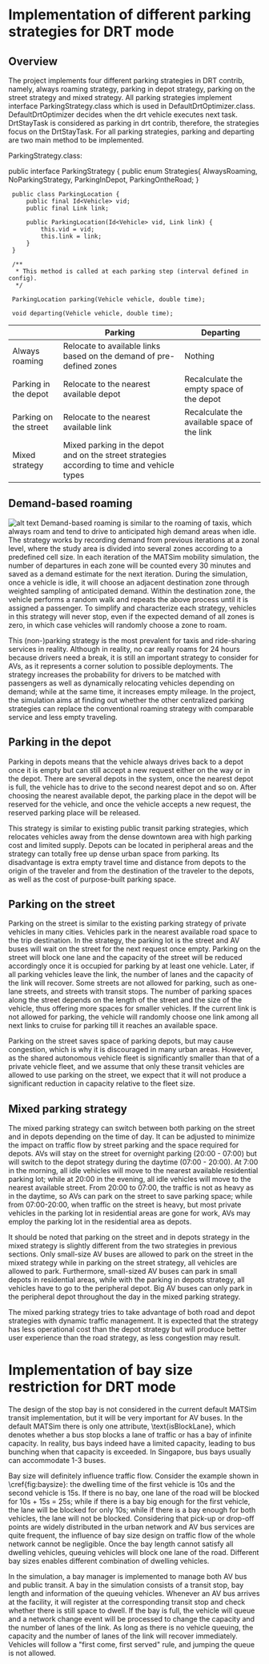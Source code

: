 # Implementation of different parking strategies for DRT mode

## Overview

The project implements four different parking strategies in DRT contrib, namely, always roaming strategy, parking in depot strategy, parking on the street strategy and mixed strategy. All parking strategies implement interface ParkingStrategy.class which is used in DefaultDrtOptimizer.class. DefaultDrtOptimizer decides when the drt vehicle executes next task. DrtStayTask is considered as parking in drt contrib, therefore, the strategies focus on the DrtStayTask. For all parking strategies, parking and departing are two main method to be implemented.

ParkingStrategy.class:

 
 public interface ParkingStrategy {
     public enum Strategies{
         AlwaysRoaming,
         NoParkingStrategy,
         ParkingInDepot,
         ParkingOntheRoad;
     }
 
     public class ParkingLocation {
         public final Id<Vehicle> vid;
         public final Link link;
 
         public ParkingLocation(Id<Vehicle> vid, Link link) {
             this.vid = vid;
             this.link = link;
         }
     }
 
     /**
      * This method is called at each parking step (interval defined in config).
      */
 
     ParkingLocation parking(Vehicle vehicle, double time);
 
     void departing(Vehicle vehicle, double time);
 


|                     |Parking                                                                                |Departing                                    |
|---------------------|---------------------------------------------------------------------------------------|---------------------------------------------|
|Always roaming       |Relocate to available links based on the demand of pre-defined zones                   |Nothing                                      |
|Parking in the depot |Relocate to the nearest available depot                                                    |Recalculate the empty space of the depot     |
|Parking on the street|Relocate to the nearest available link                                                     |Recalculate the available space of the link  |
|Mixed strategy       |Mixed parking in the depot and on the street strategies according to time and vehicle types                                              |

## Demand-based roaming
![alt text](http://url/to/img.png)
Demand-based roaming is similar to the roaming of taxis, which always roam and tend to drive to anticipated high demand areas when idle. The strategy works by recording demand from previous iterations at a zonal level, where the study area is divided into several zones according to a predefined cell size. In each iteration of the MATSim mobility simulation, the number of departures in each zone will be counted every 30 minutes and saved as a demand estimate for the next iteration. During the simulation, once a vehicle is idle, it will choose an adjacent destination zone through weighted sampling of anticipated demand. Within the destination zone, the vehicle performs a random walk and repeats the above process until it is assigned a passenger. To simplify and characterize each strategy, vehicles in this strategy will never stop, even if the expected demand of all zones is zero, in which case vehicles will randomly choose a zone to roam.

This (non-)parking strategy is the most prevalent for taxis and ride-sharing services in reality. 
Although in reality, no car really roams for 24 hours because drivers need a break, it is still an important strategy to consider for AVs, as it represents a corner solution to possible deployments. 
The strategy increases the probability for drivers to be matched with passengers as well as dynamically relocating vehicles depending on demand; while at the same time, it increases empty mileage. 
In the project, the simulation aims at finding out whether the other centralized parking strategies can replace the conventional roaming strategy with comparable service and less empty traveling. 
## Parking in the depot
Parking in depots means that the vehicle always drives back to a depot once it is empty but can still accept a new request either on the way or in the depot. There are several depots in the system, once the nearest depot is full, the vehicle has to drive to the second nearest depot and so on. After choosing the nearest available depot, the parking place in the depot will be reserved for the vehicle, and once the vehicle accepts a new request, the reserved parking place will be released.

This strategy is similar to existing public transit parking strategies, which relocates vehicles away from the dense downtown area with high parking cost and limited supply. 
Depots can be located in peripheral areas and the strategy can totally free up dense urban space from parking. 
Its disadvantage is extra empty travel time and distance from depots to the origin of the traveler and from the destination of the traveler to the depots, as well as the cost of purpose-built parking space. 
## Parking on the street
Parking on the street is similar to the existing parking strategy of private vehicles in many cities. Vehicles park in the nearest available road space to the trip destination. In the strategy, the parking lot is the street and AV buses will wait on the street for the next request once empty. Parking on the street will block one lane and the capacity of the street will be reduced accordingly once it is occupied for parking by at least one vehicle. Later, if all parking vehicles leave the link, the number of lanes and the capacity of the link will recover. Some streets are not allowed for parking, such as one-lane streets, and streets with transit stops. The number of parking spaces along the street depends on the length of the street and the size of the vehicle, thus offering more spaces for smaller vehicles. If the current link is not allowed for parking, the vehicle will randomly choose one link among all next links to cruise for parking till it reaches an available space. 

Parking on the street saves space of parking depots, but may cause congestion, which is why it is discouraged in many urban areas. However, as the shared autonomous vehicle fleet is significantly smaller than that of a private vehicle fleet, and we assume that only these transit vehicles are allowed to use parking on the street, we expect that it will not produce a significant reduction in capacity relative to the fleet size.
## Mixed parking strategy
The mixed parking strategy can switch between both parking on the street and in depots depending on the time of day. 
It can be adjusted to minimize the impact on traffic flow by street parking and the space required for depots. 
AVs will stay on the street for overnight parking (20:00 - 07:00) but will switch to the depot strategy during the daytime (07:00 - 20:00). At 7:00 in the morning, all idle vehicles will move to the nearest available residential parking lot; while at 20:00 in the evening, all idle vehicles will move to the nearest available street. 
From 20:00 to 07:00, the traffic is not as heavy as in the daytime, so AVs can park on the street to save parking space; while from 07:00-20:00, when traffic on the street is heavy, but most private vehicles in the parking lot in residential areas are gone for work, AVs may employ the parking lot in the residential area as depots. 

It should be noted that parking on the street and in depots strategy in the mixed strategy is slightly different from the two strategies in previous sections. Only small-size AV buses are allowed to park on the street in the mixed strategy while in parking on the street strategy, all vehicles are allowed to park. Furthermore, small-sized AV buses can park in small depots in residential areas, while with the parking in depots strategy, all vehicles have to go to the peripheral depot. Big AV buses can only park in the peripheral depot throughout the day in the mixed parking strategy. 

The mixed parking strategy tries to take advantage of both road and depot strategies with dynamic traffic management. It is expected that the strategy has less operational cost than the depot strategy but will produce better user experience than the road strategy, as less congestion may result.

# Implementation of bay size restriction for DRT mode
The design of the stop bay is not considered in the current default MATSim transit implementation, but it will be very important for AV buses. In the default MATSim there is only one attribute, \text{isBlockLane}, which denotes whether a bus stop blocks a lane of traffic or has a bay of infinite capacity. In reality, bus bays indeed have a limited capacity, leading to bus bunching when that capacity is exceeded. In Singapore, bus bays usually can accommodate 1-3 buses.

Bay size will definitely influence traffic flow. Consider the example shown in \cref{fig:baysize}: the dwelling time of the first vehicle is 10s and the second vehicle is 15s. If there is no bay, one lane of the road will be blocked for 10s + 15s = 25s; while if there is a bay big enough for the first vehicle, the lane will be blocked for only 10s; while if there is a bay enough for both vehicles, the lane will not be blocked. Considering that pick-up or drop-off points are widely distributed in the urban network and AV bus services are quite frequent, the influence of bay size design on traffic flow of the whole network cannot be negligible. Once the bay length cannot satisfy all dwelling vehicles, queuing vehicles will block one lane of the road. 
Different bay sizes enables different combination of dwelling vehicles.

In the simulation, a bay manager is implemented to manage both AV bus and public transit. A bay in the simulation consists of a transit stop, bay length and information of the queuing vehicles. Whenever an AV bus arrives at the facility, it will register at the corresponding transit stop and check whether there is still space to dwell. If the bay is full, the vehicle will queue and a network change event will be processed to change the capacity and the number of lanes of the link. As long as there is no vehicle queuing, the capacity and the number of lanes of the link will recover immediately. Vehicles will follow a "first come, first served" rule, and jumping the queue is not allowed. 
